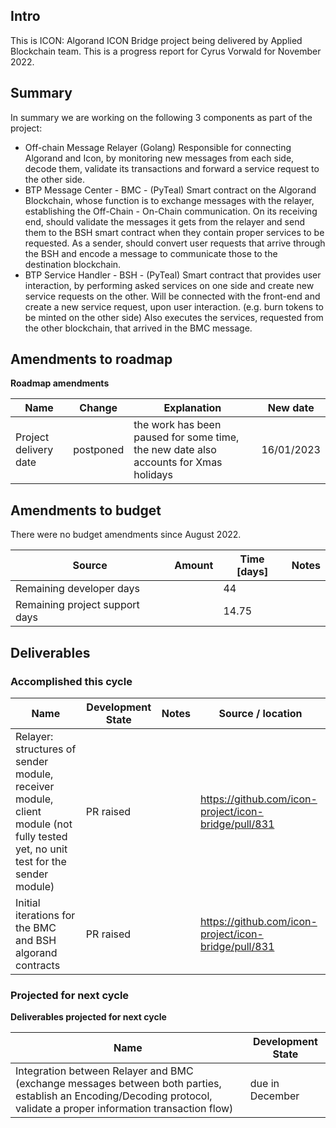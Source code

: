 ## Intro

This is ICON: Algorand ICON Bridge project being delivered by Applied Blockchain team. This is a progress report for Cyrus Vorwald for November 2022.

## Summary

In summary we are working on the following 3 components as part of the project:
- Off-chain Message Relayer (Golang)
Responsible for connecting Algorand and Icon, by monitoring new messages from each side, decode them, validate its transactions and forward a service request to the other side.
- BTP Message Center - BMC - (PyTeal)
Smart contract on the Algorand Blockchain, whose function is to exchange messages with the relayer, establishing the Off-Chain - On-Chain communication.
On its receiving end, should validate the messages it gets from the relayer and send them to the BSH smart contract when they contain proper services to be requested.
As a sender, should convert user requests that arrive through the BSH and encode a message to communicate those to the destination blockchain.
- BTP Service Handler - BSH -  (PyTeal)
Smart contract that provides user interaction, by performing asked services on one side and create new service requests on the other.
Will be connected with the front-end and create a new service request, upon user interaction. (e.g. burn tokens to be minted on the other side)
Also executes the services, requested from the other blockchain, that arrived in the BMC message.

## Amendments to roadmap

__Roadmap amendments__

| Name | Change | Explanation | New date |
| ---- | ------ | ----------- | ---------- |
| Project delivery date | postponed | the work has been paused for some time, the new date also accounts for Xmas holidays | 16/01/2023 |

## Amendments to budget

There were no budget amendments since August 2022.

| Source | Amount | Time [days] | Notes |
| ------ | ------ | ----------- | ----- |
| Remaining developer days | | 44 | |
| Remaining project support days| | 14.75 | |

## Deliverables

### Accomplished this cycle

| Name | Development State | Notes | Source / location |
| ---- | ----------------- | ----- | ----------------- |
| Relayer: structures of sender module, receiver module, client module (not fully tested yet, no unit test for the sender module) | PR raised | | https://github.com/icon-project/icon-bridge/pull/831 |
| Initial iterations for the BMC and BSH algorand contracts | PR raised | | https://github.com/icon-project/icon-bridge/pull/831 |


### Projected for next cycle

__Deliverables projected for next cycle__

| Name | Development State |
| ---- | ----------------- |
| Integration between Relayer and BMC (exchange messages between both parties, establish an Encoding/Decoding protocol, validate a proper information transaction flow) | due in December |
